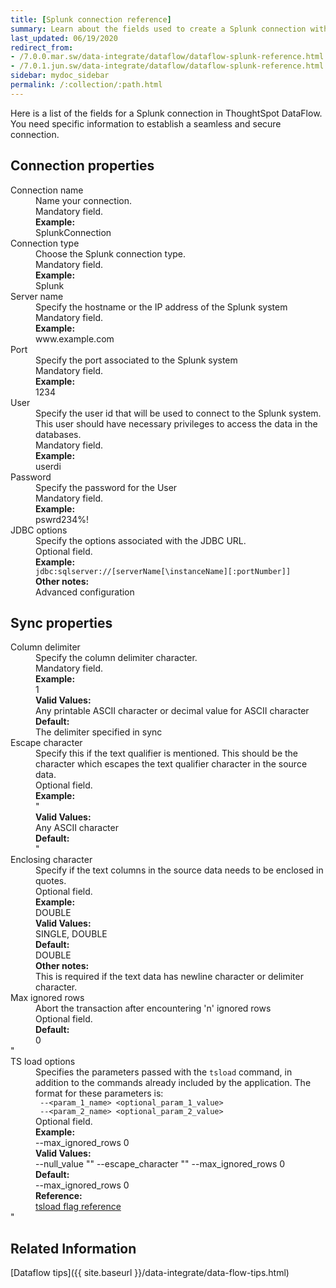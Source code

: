 ```yaml
---
title: [Splunk connection reference]
summary: Learn about the fields used to create a Splunk connection with ThoughtSpot DataFlow.
last_updated: 06/19/2020
redirect_from:
- /7.0.0.mar.sw/data-integrate/dataflow/dataflow-splunk-reference.html
- /7.0.1.jun.sw/data-integrate/dataflow/dataflow-splunk-reference.html
sidebar: mydoc_sidebar
permalink: /:collection/:path.html
---
```


Here is a list of the fields for a Splunk connection in ThoughtSpot DataFlow. You need specific information to establish a seamless and secure connection.

## Connection properties

<dl id="dataflow-splunk-connection-properties">
<dlentry id="dataflow-splunk-conn-connection-name"><dt>Connection name</dt><dd id="connection-name-description">Name your connection.</dd><dd id="connection-name-required">Mandatory field.</dd><dd id="connection-name-example"><strong>Example:</strong><br/>SplunkConnection</dd></dlentry>
<dlentry id="dataflow-splunk-conn-connection-type"><dt>Connection type</dt><dd id="connection-type-description">Choose the Splunk connection type.</dd><dd id="connection-type-required">Mandatory field.</dd><dd id="connection-type-example"><strong>Example:</strong><br/>Splunk</dd></dlentry>
<dlentry id="dataflow-splunk-conn-server-name"><dt>Server name</dt><dd id="server-name-description">Specify the hostname or the IP address of the Splunk system</dd><dd id="server-name-required">Mandatory field.</dd><dd id="server-name-example"><strong>Example:</strong><br/>www.example.com</dd></dlentry>
<dlentry id="dataflow-splunk-conn-port"><dt>Port</dt><dd id="port-description">Specify the port associated to the Splunk system</dd><dd id="port-required">Mandatory field.</dd><dd id="port-example"><strong>Example:</strong><br/>1234</dd></dlentry>
<dlentry id="dataflow-splunk-conn-user"><dt>User</dt><dd id="user-description">Specify the user id that will be used to connect to the Splunk system. This user should have necessary privileges to access the data in the databases.</dd><dd id="user-required">Mandatory field.</dd><dd id="user-example"><strong>Example:</strong><br/>userdi</dd></dlentry>
<dlentry id="dataflow-splunk-conn-password"><dt>Password</dt><dd id="password-description">Specify the password for the User</dd><dd id="password-required">Mandatory field.</dd><dd id="password-example"><strong>Example:</strong><br/>pswrd234%!</dd></dlentry>
<dlentry id="dataflow-splunk-conn-jdbc-options"><dt>JDBC options</dt><dd id="jdbc-options-description">Specify the options associated with the JDBC URL.</dd><dd id="jdbc-options-required">Optional field.</dd><dd id="jdbc-options-example"><strong>Example:</strong><br/><code>jdbc:sqlserver://[serverName[\instanceName][:portNumber]]</code></dd><dd id="jdbc-options-other"><strong>Other notes:</strong><br/>Advanced configuration</dd></dlentry>
</dl>


## Sync properties

<dl id="dataflow-splunk-sync-properties">
<dlentry id="dataflow-splunk-sync-column-delimiter"><dt>Column delimiter</dt><dd id="column-delimiter-description">Specify the column delimiter character.</dd><dd id="column-delimiter-required">Mandatory field.</dd><dd id="column-delimiter-example"><strong>Example:</strong><br/>1</dd><dd id="column-delimiter-valid-values"><strong>Valid Values:</strong><br/>Any printable ASCII character or decimal value for ASCII character</dd><dd id="column-delimiter-default"><strong>Default:</strong><br/>The delimiter specified in sync</dd></dlentry>
<dlentry id="dataflow-splunk-sync-escape-character"><dt>Escape character</dt><dd id="escape-character-description">Specify this if the text qualifier is mentioned. This should be the character which escapes the text qualifier character in the source data.</dd><dd id="escape-character-required">Optional field.</dd><dd id="escape-character-example"><strong>Example:</strong><br/>"</dd><dd id="escape-character-valid-values"><strong>Valid Values:</strong><br/>Any ASCII character</dd><dd id="escape-character-default"><strong>Default:</strong><br/>"</dd></dlentry>
<dlentry id="dataflow-splunk-sync-enclosing-character"><dt>Enclosing character</dt><dd id="enclosing-character-description">Specify if the text columns in the source data needs to be enclosed in quotes.</dd><dd id="enclosing-character-required">Optional field.</dd><dd id="enclosing-character-example"><strong>Example:</strong><br/>DOUBLE</dd><dd id="enclosing-character-valid-values"><strong>Valid Values:</strong><br/>SINGLE, DOUBLE</dd><dd id="enclosing-character-default"><strong>Default:</strong><br/>DOUBLE</dd><dd id="enclosing-character-other"><strong>Other notes:</strong><br/>This is required if the text data has newline character or delimiter character.</dd></dlentry>
<dlentry id="dataflow-splunk-sync-max-ignored-rows"><dt>Max ignored rows</dt><dd id="max-ignored-rows-description">Abort the transaction after encountering 'n' ignored rows</dd><dd id="max-ignored-rows-required">Optional field.</dd><dd id="max-ignored-rows-default"><strong>Default:</strong><br/>0</dd></dlentry>
"<dlentry id="dataflow-splunk-sync-ts-load-options"><dt>TS load options</dt><dd id="ts-load-options-description">Specifies the parameters passed with the <code>tsload</code> command, in addition to the commands already included by the application. The format for these parameters is:<br/><code> --&lt;param_1_name&gt; &lt;optional_param_1_value&gt;</code><br/><code> --&lt;param_2_name&gt; &lt;optional_param_2_value&gt;</code></dd><dd id="ts-load-options-required">Optional field.</dd><dd id="ts-load-options-example"><strong>Example:</strong><br/>--max_ignored_rows 0</dd><dd id="ts-load-options-valid-values"><strong>Valid Values:</strong><br/>--null_value ""
 --escape_character ""
 --max_ignored_rows 0</dd><dd id="ts-load-options-default"><strong>Default:</strong><br/>--max_ignored_rows 0</dd><dd id="reference"><strong>Reference:</strong><br/><a href="{{ site.baseurl }}/reference/data-importer-ref.html">tsload flag reference</a></dd></dlentry>"
</dl>

## Related Information

[Dataflow tips]({{ site.baseurl }}/data-integrate/data-flow-tips.html)
